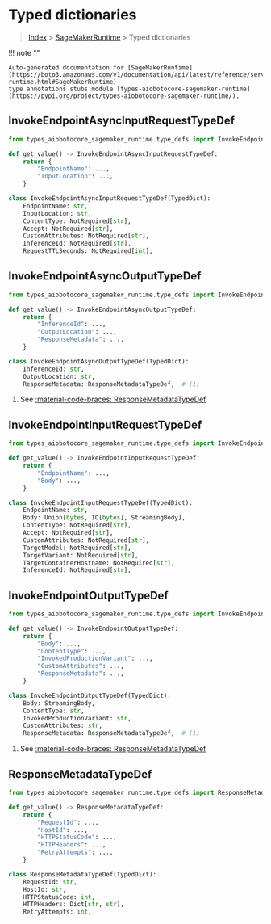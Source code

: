 # Typed dictionaries

> [Index](../README.md) > [SageMakerRuntime](./README.md) > Typed dictionaries

!!! note ""

    Auto-generated documentation for [SageMakerRuntime](https://boto3.amazonaws.com/v1/documentation/api/latest/reference/services/sagemaker-runtime.html#SageMakerRuntime)
    type annotations stubs module [types-aiobotocore-sagemaker-runtime](https://pypi.org/project/types-aiobotocore-sagemaker-runtime/).

## InvokeEndpointAsyncInputRequestTypeDef

```python title="Usage Example"
from types_aiobotocore_sagemaker_runtime.type_defs import InvokeEndpointAsyncInputRequestTypeDef

def get_value() -> InvokeEndpointAsyncInputRequestTypeDef:
    return {
        "EndpointName": ...,
        "InputLocation": ...,
    }
```

```python title="Definition"
class InvokeEndpointAsyncInputRequestTypeDef(TypedDict):
    EndpointName: str,
    InputLocation: str,
    ContentType: NotRequired[str],
    Accept: NotRequired[str],
    CustomAttributes: NotRequired[str],
    InferenceId: NotRequired[str],
    RequestTTLSeconds: NotRequired[int],
```

## InvokeEndpointAsyncOutputTypeDef

```python title="Usage Example"
from types_aiobotocore_sagemaker_runtime.type_defs import InvokeEndpointAsyncOutputTypeDef

def get_value() -> InvokeEndpointAsyncOutputTypeDef:
    return {
        "InferenceId": ...,
        "OutputLocation": ...,
        "ResponseMetadata": ...,
    }
```

```python title="Definition"
class InvokeEndpointAsyncOutputTypeDef(TypedDict):
    InferenceId: str,
    OutputLocation: str,
    ResponseMetadata: ResponseMetadataTypeDef,  # (1)
```

1. See [:material-code-braces: ResponseMetadataTypeDef](./type_defs.md#responsemetadatatypedef) 
## InvokeEndpointInputRequestTypeDef

```python title="Usage Example"
from types_aiobotocore_sagemaker_runtime.type_defs import InvokeEndpointInputRequestTypeDef

def get_value() -> InvokeEndpointInputRequestTypeDef:
    return {
        "EndpointName": ...,
        "Body": ...,
    }
```

```python title="Definition"
class InvokeEndpointInputRequestTypeDef(TypedDict):
    EndpointName: str,
    Body: Union[bytes, IO[bytes], StreamingBody],
    ContentType: NotRequired[str],
    Accept: NotRequired[str],
    CustomAttributes: NotRequired[str],
    TargetModel: NotRequired[str],
    TargetVariant: NotRequired[str],
    TargetContainerHostname: NotRequired[str],
    InferenceId: NotRequired[str],
```

## InvokeEndpointOutputTypeDef

```python title="Usage Example"
from types_aiobotocore_sagemaker_runtime.type_defs import InvokeEndpointOutputTypeDef

def get_value() -> InvokeEndpointOutputTypeDef:
    return {
        "Body": ...,
        "ContentType": ...,
        "InvokedProductionVariant": ...,
        "CustomAttributes": ...,
        "ResponseMetadata": ...,
    }
```

```python title="Definition"
class InvokeEndpointOutputTypeDef(TypedDict):
    Body: StreamingBody,
    ContentType: str,
    InvokedProductionVariant: str,
    CustomAttributes: str,
    ResponseMetadata: ResponseMetadataTypeDef,  # (1)
```

1. See [:material-code-braces: ResponseMetadataTypeDef](./type_defs.md#responsemetadatatypedef) 
## ResponseMetadataTypeDef

```python title="Usage Example"
from types_aiobotocore_sagemaker_runtime.type_defs import ResponseMetadataTypeDef

def get_value() -> ResponseMetadataTypeDef:
    return {
        "RequestId": ...,
        "HostId": ...,
        "HTTPStatusCode": ...,
        "HTTPHeaders": ...,
        "RetryAttempts": ...,
    }
```

```python title="Definition"
class ResponseMetadataTypeDef(TypedDict):
    RequestId: str,
    HostId: str,
    HTTPStatusCode: int,
    HTTPHeaders: Dict[str, str],
    RetryAttempts: int,
```

